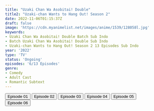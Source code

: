 ```yaml
---
title: "Uzaki Chan Wa Asobitai! Double"
title2: "Uzaki-chan Wants to Hang Out! Season 2"
date: 2022-11-06T01:15:37Z
draft: false
image: 'https://cdn.myanimelist.net/images/anime/1539/128058l.jpg'
keywords:
- Uzaki Chan Wa Asobitai! Double Batch Sub Indo
- Batch Uzaki Chan Wa Asobitai! Double Sub Indo
- Uzaki-chan Wants to Hang Out! Season 2 13 Episodes Sub Indo
year: '2022'
type: 'TV'
status: 'Ongoing'
episodes: '6/13 Episodes'
genre:
- Comedy
- Adult Cast
- Romantic Subtext
---
```


<div class="d-g gg-5 gtc-r ai-c">
<button onclick="window.open('?arc=zcY6YmjZ6g_20221002/1/MP4/Kuramanime-UZKWA_S2-01-480p-Doro','_blank')">Episode 01</button>
<button onclick="window.open('?arc=x1E0hOTeaE_20221009/2/MP4/Kuramanime-UZKWA_S2-02-480p-Doro','_blank')">Episode 02</button>
<button onclick="window.open('?arc=JqelFHMhyq_20221016/3/MP4/Kuramanime-UZKWA_S2-03-480p-Doro','_blank')">Episode 03</button>
<button onclick="window.open('?arc=obksu0YET5_20221023/4/MP4/Kuramanime-UZKWA_S2-04-480p-Doro','_blank')">Episode 04</button>
<button onclick="window.open('?arc=20221030_Kusagiri-asia-Uzaki-chan-S2-05-480p-mp4/Kusagiri.asia_Uzaki-chan.S2--05_480p','_blank')">Episode 05</button>
<button onclick="window.open('?arc=20221105_Kusagiri-asia-Uzaki-chan-S2-06-480p-mp4/Kusagiri.asia_Uzaki-chan.S2--06_480p','_blank')">Episode 06</button>
</div>